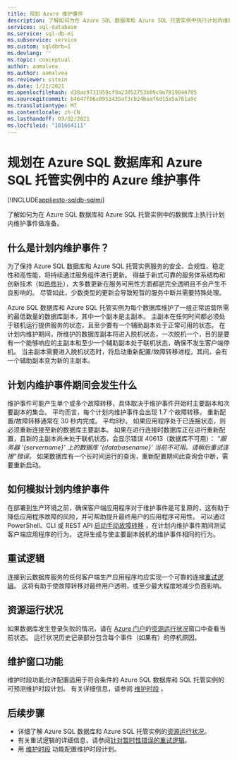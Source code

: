 ```yaml
---
title: 规划 Azure 维护事件
description: 了解如何为在 Azure SQL 数据库和 Azure SQL 托管实例中执行计划内维护事件做准备。
services: sql-database
ms.service: sql-db-mi
ms.subservice: service
ms.custom: sqldbrb=1
ms.devlang: ''
ms.topic: conceptual
author: aamalvea
ms.author: aamalvea
ms.reviewer: sstein
ms.date: 1/21/2021
ms.openlocfilehash: d38ac9731959cf9a23052753b09c9e7819846705
ms.sourcegitcommit: b4647f06c0953435af3cb24baaf6d15a5a761a9c
ms.translationtype: MT
ms.contentlocale: zh-CN
ms.lasthandoff: 03/02/2021
ms.locfileid: "101664111"
---
```

# <a name="plan-for-azure-maintenance-events-in-azure-sql-database-and-azure-sql-managed-instance"></a>规划在 Azure SQL 数据库和 Azure SQL 托管实例中的 Azure 维护事件
[!INCLUDE[appliesto-sqldb-sqlmi](../includes/appliesto-sqldb-sqlmi.md)]

了解如何为在 Azure SQL 数据库和 Azure SQL 托管实例中的数据库上执行计划内维护事件做准备。

## <a name="what-is-a-planned-maintenance-event"></a>什么是计划内维护事件？

为了保持 Azure SQL 数据库和 Azure SQL 托管实例服务的安全、合规性、稳定性和高性能，将持续通过服务组件进行更新。 得益于新式可靠的服务体系结构和创新技术（如[热修补](https://aka.ms/azuresqlhotpatching)），大多数更新在服务可用性方面都是完全透明且不会产生不良影响的。 尽管如此，少数类型的更新会导致短暂的服务中断并需要特殊处理。 

Azure SQL 数据库和 Azure SQL 托管实例为每个数据库维护了一组正常运营所需的最低数量的数据库副本，其中一个副本是主副本。 主副本在任何时间都必须处于联机运行提供服务的状态，且至少要有一个辅助副本处于正常可用的状态。 在计划内维护期间，所维护的数据库副本将进入脱机状态，一次脱机一个，目的是要有一个能够响应的主副本和至少一个辅助副本处于联机状态，确保不发生客户端停机。 当主副本需要进入脱机状态时，将启动重新配置/故障转移进程，其间，会有一个辅助副本变为新的主副本。  

## <a name="what-to-expect-during-a-planned-maintenance-event"></a>计划内维护事件期间会发生什么

维护事件可能产生单个或多个故障转移，具体取决于维护事件开始时主要副本和次要副本的集合。 平均而言，每个计划内维护事件会出现 1.7 个故障转移。 重新配置/故障转移通常在 30 秒内完成。 平均8秒。 如果应用程序处于已连接状态，则必须重新连接至新的数据库主要副本。 如果在进行连接时数据库正在进行重新配置，且新的主副本尚未处于联机状态，会显示错误 40613（数据库不可用）： *“服务器 '{servername}' 上的数据库 '{databasename}' 当前不可用。请稍后重试连接”错误。* 如果数据库有一个长时间运行的查询，重新配置期间此查询会中断，需要重新启动。

## <a name="how-to-simulate-a-planned-maintenance-event"></a>如何模拟计划内维护事件

在部署到生产环境之前，确保客户端应用程序对于维护事件是可复原的，这有助于降低应用程序故障的风险，并可帮助提升最终用户的应用程序可用性。 可以通过 PowerShell、CLI 或 REST API [启动手动故障转移](https://aka.ms/mifailover-techblog) ，在计划内维护事件期间测试客户端应用程序的行为。 这将生成与使主要副本脱机的维护事件相同的行为。

## <a name="retry-logic"></a>重试逻辑

连接到云数据库服务的任何客户端生产应用程序均应实现一个可靠的连接[重试逻辑](troubleshoot-common-connectivity-issues.md#retry-logic-for-transient-errors)。 这将有助于使故障转移对最终用户透明，或至少最大程度地减少负面影响。

## <a name="resource-health"></a>资源运行状况

如果数据库发生登录失败的情况，请在 [Azure 门户](https://portal.azure.com)的[资源运行状况](../../service-health/resource-health-overview.md#get-started)窗口中查看当前状态。 运行状况历史记录部分包含每个事件（如果有）的停机原因。

## <a name="maintenance-window-feature"></a>维护窗口功能

维护时段功能允许配置适用于符合条件的 Azure SQL 数据库和 SQL 托管实例的可预测维护时段计划。 有关详细信息，请参阅 [维护时段](maintenance-window.md) 。

## <a name="next-steps"></a>后续步骤

- 详细了解 Azure SQL 数据库和 Azure SQL 托管实例的[资源运行状况](resource-health-to-troubleshoot-connectivity.md)。
- 有关重试逻辑的详细信息，请参阅[针对暂时性错误的重试逻辑](troubleshoot-common-connectivity-issues.md#retry-logic-for-transient-errors)。
- 用 [维护时段](maintenance-window.md) 功能配置维护时段计划。
